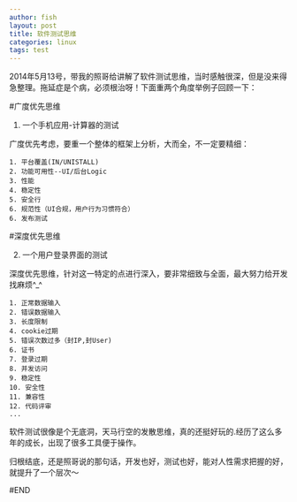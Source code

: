 ```yaml
---
author: fish
layout: post
title: 软件测试思维
categories: linux 
tags: test 
---
```


2014年5月13号，带我的照哥给讲解了软件测试思维，当时感触很深，但是没来得急整理。拖延症是个病，必须根治呀！下面重两个角度举例子回顾一下：

#广度优先思维

1. 一个手机应用-计算器的测试

广度优先考虑，要重一个整体的框架上分析，大而全，不一定要精细：

<!--more-->

    1. 平台覆盖(IN/UNISTALL)
    2. 功能可用性--UI/后台Logic
    3. 性能
    4. 稳定性
    5. 安全行
    6. 规范性（UI合规，用户行为习惯符合）
    6. 发布测试 


#深度优先思维

2. 一个用户登录界面的测试

深度优先思维，针对这一特定的点进行深入，要非常细致与全面，最大努力给开发找麻烦^_^

    1. 正常数据输入
    2. 错误数据输入
    3. 长度限制
    4. cookie过期
    5. 错误次数过多（封IP,封User)
    6. 证书
    7. 登录过期
    8. 并发访问
    9. 稳定性
    10. 安全性
    11. 兼容性
    12. 代码评审
    ...

软件测试很像是个无底洞，天马行空的发散思维，真的还挺好玩的.经历了这么多年的成长，出现了很多工具便于操作。


归根结底，还是照哥说的那句话，开发也好，测试也好，能对人性需求把握的好，就提升了一个层次～

#END
